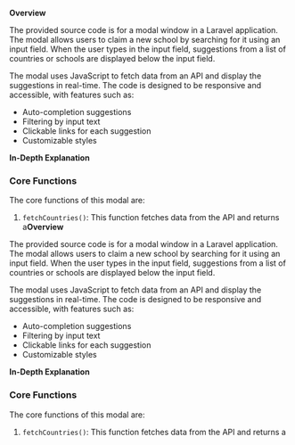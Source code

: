 **Overview**

The provided source code is for a modal window in a Laravel application. The modal allows users to claim a new school by searching for it using an input field. When the user types in the input field, suggestions from a list of countries or schools are displayed below the input field.

The modal uses JavaScript to fetch data from an API and display the suggestions in real-time. The code is designed to be responsive and accessible, with features such as:

* Auto-completion suggestions
* Filtering by input text
* Clickable links for each suggestion
* Customizable styles

**In-Depth Explanation**

### Core Functions

The core functions of this modal are:

1. `fetchCountries()`: This function fetches data from the API and returns a**Overview**

The provided source code is for a modal window in a Laravel application. The modal allows users to claim a new school by searching for it using an input field. When the user types in the input field, suggestions from a list of countries or schools are displayed below the input field.

The modal uses JavaScript to fetch data from an API and display the suggestions in real-time. The code is designed to be responsive and accessible, with features such as:

* Auto-completion suggestions
* Filtering by input text
* Clickable links for each suggestion
* Customizable styles

**In-Depth Explanation**

### Core Functions

The core functions of this modal are:

1. `fetchCountries()`: This function fetches data from the API and returns a